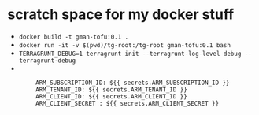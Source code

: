 # scratch space for my docker stuff

- `docker build -t gman-tofu:0.1 .`
- `docker run -it -v $(pwd)/tg-root:/tg-root gman-tofu:0.1 bash`
- `TERRAGRUNT_DEBUG=1 terragrunt init --terragrunt-log-level debug --terragrunt-debug`
-         
```
        ARM_SUBSCRIPTION_ID: ${{ secrets.ARM_SUBSCRIPTION_ID }}
        ARM_TENANT_ID: ${{ secrets.ARM_TENANT_ID }}
        ARM_CLIENT_ID: ${{ secrets.ARM_CLIENT_ID }}
        ARM_CLIENT_SECRET : ${{ secrets.ARM_CLIENT_SECRET }}
```
